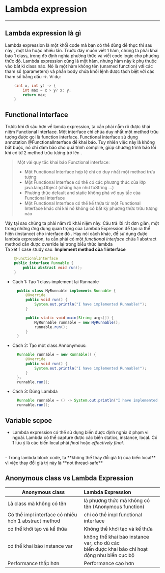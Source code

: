 # Lambda expression
***
## Lambda expression là gì
Lambda expression là một khối code mà bạn có thể dùng để thực thi sau này
, một lần hoặc nhiều lần. Truớc đây muốn viết 1 hàm, chúng ta phải khai báo 1
class, trong đó định nghĩa phương thức và viết code logic cho phương thức đó.
Lambda expression cũng là một hàm, nhưng hàm này k phụ thuộc vào bất
kì class nào. Nó là một hàm không tên (unamed function) với các tham số (parameters) và phần body chứa khối lệnh được tách biệt với các tham số bằng dấu ->.
Ví dụ:
```java
    (int x, int y) -> {
        int max = x > y? x: y;
        return max;
    }
```
## Functional interface
Trước khi đi sâu hơn về lamda expression, ta cần phải nẵm rõ được khái
niệm Functional Interface. Một interface chỉ chứa duy nhất một method trừu tượng được gọi là function interface.
Functional interface sử dụng annotation @FunctionalInterface để khai báo. Tuy nhiên việc này là không bắt buộc, nó chỉ đảm bảo cho quá trình complile, giúp chương trình báo lỗi khi có từ 2 method trừu tượng trở lên
.
<br>
>Một vài quy tắc khai báo Functional interface:
> * Một Functional Interface hợp lệ chỉ có duy nhất một method trừu tượng
> * Một Functional Interface có thể có các phương thức của lớp java.lang.Object (chẳng hạn như toString ...)
> * Phương thức default and static không phá vỡ quy tắc của Functional interface
> * Một Functional Interface có thể kế thừa từ một Functional Interface khác chỉ khi nó không có bất kỳ phương thức trừu tượng nào

Vậy tại sao chúng ta phải nắm rõ khái niệm này. Câu trả lời rất đơn giản, 
một trong những ứng dụng quan trọng của Lambda Expression để tạo ra thể hiện (instance) cho interface đó
. Hay nói cách khác, để sử dụng được lambda expression, ta cần phải có
một <i>functional interface</i> chứa 1 abstract method cần được
override lại trong biểu thức lambda
<br>
Ta xét 1 case study sau: **Implement method của 1 interface**
```java
    @FunctionalInterface
    public interface Runnable {
        public abstract void run();
    }
```
- Cách 1: Tạo 1 class implement lại Runnable
  ```java
    public class MyRunnable implements Runnable {
        @Override
        public void run() {
            System.out.println("I have implemented Runnable!");
        }

        public static void main(String args[]) {
            MyRunnable runnable = new MyRunnable();
            runnable.run();
        }
    }
    ```
- Cách 2: Tạo một class Annonymous:
  ```java
    Runnable runnable = new Runnable() {
        @Override
        public void run() {
            System.out.println("I have implemented Runnable!");
        }
    };
    runnable.run();
    ```
- Cách 3: Dùng Lambda
  ```java
    Runnable runnable = () -> System.out.println("I have implemented Runnable!");
    runnable.run();
    ```
## Variable scpoe
- Lambda expression có thể sử dụng biến được định nghĩa ở phạm vi ngoài.
Lambda có thể capture được các biến statics, instance, local. Có 1 lưu
ý là các biến local phải _final_ hoặc _effectively final_.
<br>
- Trong lambda block code, ta **không thể thay đổi giá trị của biến local** vì việc
thay đổi giá trị này là **not thread-safe**

## Anonymous class vs Lambda Expression
| Anonymous class                                      | Lambda Expression                                                                                   |
|------------------------------------------------------|:----------------------------------------------------------------------------------------------------|
| Là class mà không có tên                             | là phương thức mà không có tên (Anonymous function)                                                 |
| Có thể impl interface có nhiều hơn 1 abstract method | chỉ có thể impl functional interface                                                                |
| có thể khởi tạo và kế thừa                           | Không thể khởi tạo và kế thừa                                                                       |
| có thể khai báo instance var                         | không thể khai báo instance var, cho dù các  <br/> biến được khai báo chỉ hoạt động như biến cục bộ |
| Performance thấp hơn                                 | Performance cao hơn                                                                                 |